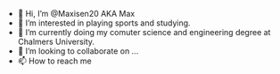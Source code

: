 - 👋 Hi, I’m @Maxisen20 AKA Max
- 👀 I’m interested in playing sports and studying.
- 🌱 I’m currently doing my comuter science and engineering degree at Chalmers University.
- 💞️ I’m looking to collaborate on ...
- 📫 How to reach me

<!---
Maxisen20/Maxisen20 is a ✨ special ✨ repository because its `README.md` (this file) appears on your GitHub profile.
You can click the Preview link to take a look at your changes.
--->
